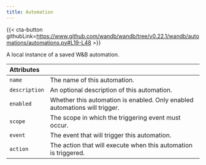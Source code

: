 ```yaml
---
title: Automation
---
```


{{< cta-button githubLink=https://www.github.com/wandb/wandb/tree/v0.22.1/wandb/automations/automations.py#L19-L48 >}}

A local instance of a saved W&B automation.

| Attributes |  |
| :--- | :--- |
|  `name` |  The name of this automation. |
|  `description` |  An optional description of this automation. |
|  `enabled` |  Whether this automation is enabled. Only enabled automations will trigger. |
|  `scope` |  The scope in which the triggering event must occur. |
|  `event` |  The event that will trigger this automation. |
|  `action` |  The action that will execute when this automation is triggered. |

